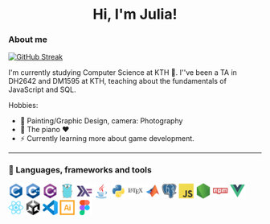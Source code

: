 <a name="readme-top"></a>

<!-- Title and Logo -->
<br/>

<h1 id="header" align="center">
    Hi, I'm Julia!
</h1>

### About me

[![GitHub Streak](http://github-readme-streak-stats.herokuapp.com/?user=ziyi01&theme=transparent&mode=weekly&card_width=500&hide_current_streak=true&hide_longest_streak=true)](https://git.io/streak-stats)

I'm currently studying Computer Science at KTH :school:. I''ve been a TA in DH2642 and DM1595 at KTH, teaching about the fundamentals of JavaScript and SQL.

Hobbies:
- :art: Painting/Graphic Design, camera: Photography
- :musical_keyboard: The piano :heart:
- :zap: Currently learning more about game development. 

---

### :wrench: Languages, frameworks and tools
<div>
    <img src="https://github.com/devicons/devicon/blob/master/icons/c/c-original.svg" height="30"/>
    <img src="https://github.com/devicons/devicon/blob/master/icons/cplusplus/cplusplus-original.svg" height="30"/>
    <img src="https://github.com/devicons/devicon/blob/master/icons/csharp/csharp-original.svg" height="30"/>
    <img src="https://github.com/devicons/devicon/blob/master/icons/go/go-original.svg" height="30"/>
    <img src="https://github.com/devicons/devicon/blob/master/icons/haskell/haskell-original.svg" height="30"/>
    <img src="https://github.com/devicons/devicon/blob/master/icons/java/java-original.svg" height="30"/>
    <img src="https://github.com/devicons/devicon/blob/master/icons/python/python-original.svg" height="30"/>
    <img src="https://github.com/devicons/devicon/blob/master/icons/latex/latex-original.svg" height="30"/>
    <img src="https://github.com/devicons/devicon/blob/master/icons/matlab/matlab-original.svg" height="30"/>
    <img src="https://github.com/devicons/devicon/blob/master/icons/postgresql/postgresql-original.svg" height="30"/>
    <img src="https://github.com/devicons/devicon/blob/master/icons/javascript/javascript-original.svg" height="30"/>
    <img src="https://github.com/devicons/devicon/blob/master/icons/nodejs/nodejs-original.svg" height="30"/>
    <img src="https://github.com/devicons/devicon/blob/master/icons/npm/npm-original-wordmark.svg" height="30"/>
    <img src="https://github.com/devicons/devicon/blob/master/icons/vuejs/vuejs-original.svg" height="30"/>
    <img src="https://github.com/devicons/devicon/blob/master/icons/react/react-original.svg" height="30"/>
    <img src="https://github.com/devicons/devicon/blob/master/icons/unity/unity-original.svg" height="30"/>
    <img src="https://github.com/devicons/devicon/blob/master/icons/vscode/vscode-original.svg" height="30"/>
    <img src="https://github.com/devicons/devicon/blob/master/icons/illustrator/illustrator-line.svg" height="30"/>
    <img src="https://github.com/devicons/devicon/blob/master/icons/figma/figma-original.svg" height="30"/>
</div>
